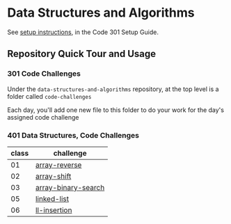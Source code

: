 # Data Structures and Algorithms

See [setup instructions](https://codefellows.github.io/setup-guide/code-301/3-code-challenges), in the Code 301 Setup Guide.

## Repository Quick Tour and Usage

### 301 Code Challenges

Under the `data-structures-and-algorithms` repository, at the top level is a folder called `code-challenges`

Each day, you'll add one new file to this folder to do your work for the day's assigned code challenge

### 401 Data Structures, Code Challenges


class | challenge
------|-----------
01    | [array-reverse](python/code_challenges/array_reverse)
02    | [array-shift](python/code_challenges/array_shift)
03    | [array-binary-search](python/code_challenges/array_binary_search)
05    | [linked-list](python/Data_Structures/linked_list)
06    | [ll-insertion](python/Data_Structures/linked_list)
